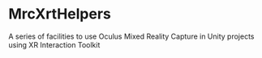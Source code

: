 # MrcXrtHelpers
A series of facilities to use Oculus Mixed Reality Capture in Unity projects using XR Interaction Toolkit
